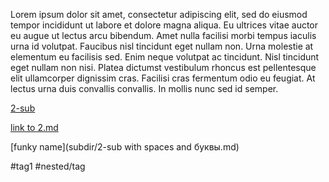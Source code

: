 Lorem ipsum dolor sit amet, consectetur adipiscing elit, sed do eiusmod tempor incididunt ut labore et dolore magna aliqua. Eu ultrices vitae auctor eu augue ut lectus arcu bibendum. Amet nulla facilisi morbi tempus iaculis urna id volutpat. Faucibus nisl tincidunt eget nullam non. Urna molestie at elementum eu facilisis sed. Enim neque volutpat ac tincidunt. Nisl tincidunt eget nullam non nisi. Platea dictumst vestibulum rhoncus est pellentesque elit ullamcorper dignissim cras. Facilisi cras fermentum odio eu feugiat. At lectus urna duis convallis convallis. In mollis nunc sed id semper.

[2-sub](2-sub.md)

[link to 2.md](2.md)

[funky name](subdir/2-sub with spaces and буквы.md)

#tag1
#nested/tag
